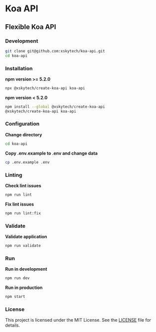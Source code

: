 # Koa API

## Flexible Koa API

### Development

```bash
git clone git@github.com:xskytech/koa-api.git
cd koa-api
```

### Installation

**npm version >= 5.2.0**

```bash
npx @xskytech/create-koa-api koa-api
```

**npm version < 5.2.0**

```bash
npm install --global @xskytech/create-koa-api
@xskytech/create-koa-api koa-api
```

### Configuration

**Change directory**

```bash
cd koa-api
```

**Copy .env.example to .env and change data**

```bash
cp .env.example .env
```

### Linting

**Check lint issues**

```bash
npm run lint
```

**Fix lint issues**

```bash
npm run lint:fix
```

### Validate

**Validate application**

```bash
npm run validate
```

### Run

**Run in development**

```bash
npm run dev
```

**Run in production**

```bash
npm start
```

### License

This project is licensed under the MIT License. See the [LICENSE](./LICENSE) file for details.
